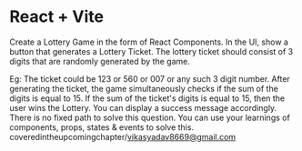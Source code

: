 # React + Vite

Create a Lottery Game in the form of React Components.
In the UI, show a button that generates a Lottery Ticket. The lottery ticket should consist of 3 digits that are randomly generated by the game.

Eg: 
The ticket could be 123 or 560 or 007 or any such 3 digit number.
After generating the ticket, the game simultaneously checks if the sum of the digits is equal to 15.
If the sum of the ticket's digits is equal to 15, then the user wins the Lottery. You can display a success message accordingly.
There is no fixed path to solve this question. You can use your learnings of components, props, states & events to solve this.
coveredintheupcomingchapter/vikasyadav8669@gmail.com